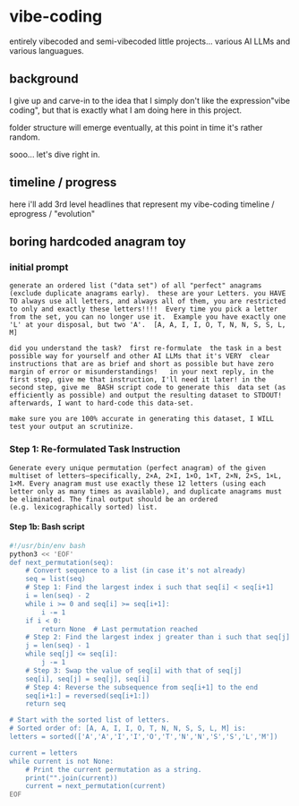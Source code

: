 # vibe-coding

 entirely vibecoded and semi-vibecoded little projects... various AI
LLMs and various languagues.  


## background

I give up and carve-in to the idea that I simply don't like the
expression"vibe coding", but that is exactly what I am doing here in
this project.

folder structure will emerge eventually, at this point in time it's
rather random.


sooo... let's dive right in.


## timeline / progress

here i'll add 3rd level headlines that represent my vibe-coding timeline / eprogress / "evolution" 


## boring hardcoded anagram toy
### initial prompt


```
generate an ordered list ("data set") of all "perfect" anagrams
(exclude duplicate anagrams early).  these are your Letters. you HAVE
TO always use all letters, and always all of them, you are restricted
to only and exactly these letters!!!!  Every time you pick a letter
from the set, you can no longer use it.  Example you have exactly one
'L' at your disposal, but two 'A'.  [A, A, I, I, O, T, N, N, S, S, L,
M]

did you understand the task?  first re-formulate  the task in a best possible way for yourself and other AI LLMs that it's VERY  clear instructions that are as brief and short as possible but have zero margin of error or misunderstandings!   in your next reply, in the first step, give me that instruction, I'll need it later! in the second step, give me  BASH script code to generate this  data set (as efficiently as possible) and output the resulting dataset to STDOUT!  afterwards, I want to hard-code this data-set. 

make sure you are 100% accurate in generating this dataset, I WILL test your output an scrutinize.
```

### Step 1: Re-formulated Task Instruction

``` 
Generate every unique permutation (perfect anagram) of the given
multiset of letters—specifically, 2×A, 2×I, 1×O, 1×T, 2×N, 2×S, 1×L,
1×M. Every anagram must use exactly these 12 letters (using each
letter only as many times as available), and duplicate anagrams must
be eliminated. The final output should be an ordered
(e.g. lexicographically sorted) list.
```

#### Step 1b: Bash script

```bash
#!/usr/bin/env bash
python3 << 'EOF'
def next_permutation(seq):
    # Convert sequence to a list (in case it's not already)
    seq = list(seq)
    # Step 1: Find the largest index i such that seq[i] < seq[i+1]
    i = len(seq) - 2
    while i >= 0 and seq[i] >= seq[i+1]:
        i -= 1
    if i < 0:
        return None  # Last permutation reached
    # Step 2: Find the largest index j greater than i such that seq[j] > seq[i]
    j = len(seq) - 1
    while seq[j] <= seq[i]:
        j -= 1
    # Step 3: Swap the value of seq[i] with that of seq[j]
    seq[i], seq[j] = seq[j], seq[i]
    # Step 4: Reverse the subsequence from seq[i+1] to the end
    seq[i+1:] = reversed(seq[i+1:])
    return seq

# Start with the sorted list of letters.
# Sorted order of: [A, A, I, I, O, T, N, N, S, S, L, M] is:
letters = sorted(['A','A','I','I','O','T','N','N','S','S','L','M'])

current = letters
while current is not None:
    # Print the current permutation as a string.
    print("".join(current))
    current = next_permutation(current)
EOF
```
